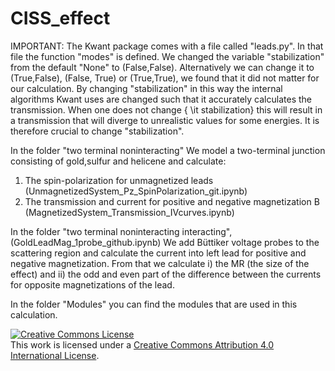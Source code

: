# CISS_effect

IMPORTANT: The Kwant package comes with a file called "leads.py". 
In that file the function "modes" is defined. 
We changed the variable "stabilization" from the default  "None" to (False,False).  Alternatively we can change it to (True,False), (False, True) or (True,True), we found that it did not matter for our calculation. 
By changing "stabilization" in this way the internal algorithms Kwant uses are changed such that it accurately calculates the transmission. 
When one does not change { \it stabilization} this will result in a transmission that will diverge to unrealistic values for some energies. 
It is therefore crucial to change "stabilization".


In the folder "two terminal noninteracting"
We model a two-terminal junction consisting of gold,sulfur and helicene and calculate:
1. The spin-polarization for unmagnetized leads (UnmagnetizedSystem_Pz_SpinPolarization_git.ipynb)
2. The transmission and current for positive and negative magnetization B (MagnetizedSystem_Transmission_IVcurves.ipynb)


In the folder "two terminal noninteracting interacting", (GoldLeadMag_1probe_github.ipynb)
We add Büttiker voltage probes to the scattering region and calculate the current into left lead for positive and negative magnetization. 
From that we calculate i) the MR (the size of the effect) and ii) the odd and even part of the difference between the currents for opposite magnetizations of the lead.

In the folder "Modules" you can find the modules that are used in this calculation.

<a rel="license" href="http://creativecommons.org/licenses/by/4.0/"><img alt="Creative Commons License" style="border-width:0" src="https://i.creativecommons.org/l/by/4.0/88x31.png" /></a><br />This work is licensed under a <a rel="license" href="http://creativecommons.org/licenses/by/4.0/">Creative Commons Attribution 4.0 International License</a>.
